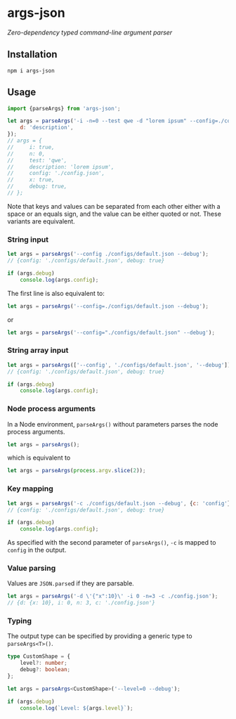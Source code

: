 # args-json

*Zero-dependency typed command-line argument parser*

## Installation

```
npm i args-json
```

## Usage

```js
import {parseArgs} from 'args-json';

let args = parseArgs('-i -n=0 --test qwe -d "lorem ipsum" --config=./config.json -x true --debug', {
    d: 'description',
});
// args = {
//     i: true,
//     n: 0,
//     test: 'qwe',
//     description: 'lorem ipsum',
//     config: './config.json',
//     x: true,
//     debug: true,
// };
```

Note that keys and values can be separated from each other either with a space or an equals sign, and the value can be either quoted or not. These variants are equivalent.

### String input

```js
let args = parseArgs('--config ./configs/default.json --debug');
// {config: './configs/default.json', debug: true}

if (args.debug)
    console.log(args.config);
```

The first line is also equivalent to:

```js
let args = parseArgs('--config=./configs/default.json --debug');
```

or

```js
let args = parseArgs('--config="./configs/default.json" --debug');
```

### String array input

```js
let args = parseArgs(['--config', './configs/default.json', '--debug']);
// {config: './configs/default.json', debug: true}

if (args.debug)
    console.log(args.config);
```

### Node process arguments

In a Node environment, `parseArgs()` without parameters parses the node process arguments.

```js
let args = parseArgs();
```

which is equivalent to

```js
let args = parseArgs(process.argv.slice(2));
```

### Key mapping

```js
let args = parseArgs('-c ./configs/default.json --debug', {c: 'config'});
// {config: './configs/default.json', debug: true}

if (args.debug)
    console.log(args.config);
```

As specified with the second parameter of `parseArgs()`, `-c` is mapped to `config` in the output.

### Value parsing

Values are `JSON.parse`d if they are parsable.

```js
let args = parseArgs('-d \'{"x":10}\' -i 0 -n=3 -c ./config.json');
// {d: {x: 10}, i: 0, n: 3, c: './config.json'}
```

### Typing

The output type can be specified by providing a generic type to `parseArgs<T>()`.

```ts
type CustomShape = {
    level?: number;
    debug?: boolean;
};

let args = parseArgs<CustomShape>('--level=0 --debug');

if (args.debug)
    console.log(`Level: ${args.level}`);
```

